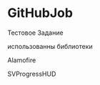 # GitHubJob

  
 <p>Тестовое Задание <p>
<p>использованны библиотеки <p>
<p>Alamofire<p>
<p>SVProgressHUD<p>
